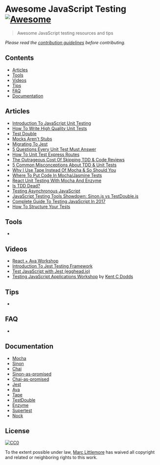 # Awesome JavaScript Testing [![Awesome](https://cdn.rawgit.com/sindresorhus/awesome/d7305f38d29fed78fa85652e3a63e154dd8e8829/media/badge.svg)](https://github.com/sindresorhus/awesome)

> Awesome JavaScript testing resources and tips

*Please read the [contribution guidelines](contributing.md) before contributing.*

## Contents

- [Articles](#articles)
- [Tools](#tools)
- [Videos](#videos)
- [Tips](#tips)
- [FAQ](#faq)
- [Documentation](#documentation)

## Articles

- [Introduction To JavaScript Unit Testing](https://www.smashingmagazine.com/2012/06/introduction-to-javascript-unit-testing/)
- [How To Write High Quality Unit Tests](http://www.marclittlemore.com/how-to-write-high-quality-unit-tests/)
- [Test Double](https://www.martinfowler.com/bliki/TestDouble.html)
- [Mocks Aren't Stubs](https://martinfowler.com/articles/mocksArentStubs.html)
- [Migrating To Jest](https://medium.com/@kentcdodds/migrating-to-jest-881f75366e7e#.lgwnxihkn)
- [5 Questions Every Unit Test Must Answer](https://medium.com/javascript-scene/what-every-unit-test-needs-f6cd34d9836d#.22w7tm5rq)
- [How To Unit Test Express Routes](http://www.marclittlemore.com/how-to-unit-test-express-routes/)
- [The Outrageous Cost Of Skipping TDD & Code Reviews](https://medium.com/javascript-scene/the-outrageous-cost-of-skipping-tdd-code-reviews-57887064c412#.82dalpsq2)
- [5 Common Misconceptions About TDD & Unit Tests](https://medium.com/javascript-scene/5-common-misconceptions-about-tdd-unit-tests-863d5beb3ce9#.kewnnyeo1)
- [Why I Use Tape Instead Of Mocha & So Should You](https://medium.com/javascript-scene/why-i-use-tape-instead-of-mocha-so-should-you-6aa105d8eaf4#.uhlgy4nwu)
- [Where To Put Code In Mocha/Jasmine Tests](https://medium.com/@kentcdodds/where-to-put-code-in-mocha-jasmine-tests-24aade62fd7e#.o6ma53itg)
- [React Unit Testing With Mocha And Enzyme](https://medium.freecodecamp.com/react-unit-testing-with-mocha-and-enzyme-77d18b6875cb#.g5vbt63j6)
- [Is TDD Dead?](https://martinfowler.com/articles/is-tdd-dead/)
- [Testing Asynchronous JavaScript](https://martinfowler.com/articles/asyncJS.html)
- [JavaScript Testing Tools Showdown: Sinon.js vs TestDouble.js](https://gist.github.com/searls/646d68bfb284af3956a294b55f14bad9)
- [Complete Guide To Testing JavaScript In 2017](https://medium.com/powtoon-engineering/a-complete-guide-to-testing-javascript-in-2017-a217b4cd5a2a?imm_mid=0f12fb&cmp=em-web-na-na-newsltr_20170426)
- [How To Structure Your Tests](https://codeutopia.net/blog/2017/05/15/quick-javascript-testing-tip-how-to-structure-your-tests/)

## Tools

-

## Videos

- [React + Ava Workshop](https://www.youtube.com/watch?v=UmDNx06472I&feature=youtu.be)
- [Introduction To Jest Testing Framework](https://www.youtube.com/watch?v=tvy0bSgwtTo)
- [Test JavaScript with Jest (egghead.io)](https://egghead.io/lessons/javascript-test-javascript-with-jest)
- [Testing JavaScript Applications Workshop](https://www.youtube.com/watch?v=DdqiXcYDv-8) by [Kent C Dodds](https://github.com/kentcdodds)

## Tips

-

## FAQ

-

## Documentation

- [Mocha](https://mochajs.org/)
- [Sinon](http://sinonjs.org/docs/)
- [Chai](http://chaijs.com/api/)
- [Sinon-as-promised](https://github.com/bendrucker/sinon-as-promised)
- [Chai-as-promised](https://github.com/domenic/chai-as-promised)
- [Jest](https://facebook.github.io/jest/)
- [Ava](https://github.com/avajs/ava)
- [Tape](https://github.com/substack/tape)
- [TestDouble](https://github.com/testdouble/testdouble.js)
- [Enzyme](https://github.com/airbnb/enzyme/)
- [Supertest](https://github.com/visionmedia/supertest)
- [Nock](https://github.com/node-nock/nock)

## License

[![CC0](http://mirrors.creativecommons.org/presskit/buttons/88x31/svg/cc-zero.svg)](https://creativecommons.org/publicdomain/zero/1.0/)

To the extent possible under law, [Marc Littlemore](http://marclittlemore.com) has waived all copyright and related or neighboring rights to this work.
